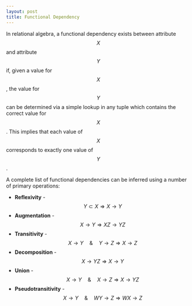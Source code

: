 ```yaml
---
layout: post
title: Functional Dependency
---
```


In relational algebra, a functional dependency exists between attribute $$X$$ and attribute $$Y$$ if, given a value for $$X$$, the value for $$Y$$ can be determined via a simple lookup in any tuple which contains the correct value for $$X$$. This implies that each value of $$X$$ corresponds to exactly one value of $$Y$$.

A complete list of functional dependencies can be inferred using a number of primary operations:

* **Reflexivity** - $$Y \subset X \Rightarrow X \rightarrow Y$$
* **Augmentation** - $$X \rightarrow Y \Rightarrow XZ \rightarrow YZ$$
* **Transitivity** - $$X \rightarrow Y \quad \& \quad Y \rightarrow Z \Rightarrow X \rightarrow Z$$
* **Decomposition** - $$X \rightarrow YZ \Rightarrow X \rightarrow Y$$
* **Union** - $$X \rightarrow Y \quad \& \quad X \rightarrow Z \Rightarrow X \rightarrow YZ$$
* **Pseudotransitivity** - $$X \rightarrow Y \quad \& \quad WY \rightarrow Z \Rightarrow WX \rightarrow Z$$
